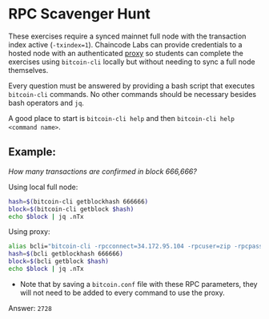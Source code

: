 # RPC Scavenger Hunt

These exercises require a synced mainnet full node with the transaction index
active (`-txindex=1`). Chaincode Labs can provide credentials to a hosted node
with an authenticated [proxy](https://github.com/pinheadmz/rpc-auth-proxy)
so students can complete the exercises using `bitcoin-cli` locally but without
needing to sync a full node themselves.

Every question must be answered by providing a bash script that executes `bitcoin-cli`
commands. No other commands should be necessary besides bash operators and `jq`.

A good place to start is `bitcoin-cli help` and then `bitcoin-cli help <command name>`.

## Example:

*How many transactions are confirmed in block 666,666?*

Using local full node:

```sh
hash=$(bitcoin-cli getblockhash 666666)
block=$(bitcoin-cli getblock $hash)
echo $block | jq .nTx
```

Using proxy:

```sh
alias bcli="bitcoin-cli -rpcconnect=34.172.95.104 -rpcuser=zip -rpcpassword=burger"
hash=$(bcli getblockhash 666666)
block=$(bcli getblock $hash)
echo $block | jq .nTx
```

* Note that by saving a `bitcoin.conf` file with these RPC parameters, they
will not need to be added to every command to use the proxy.

Answer: `2728`